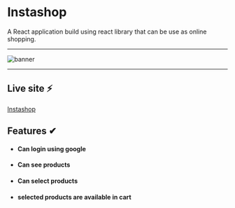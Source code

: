 # Instashop

A React application build using react library that can be use as online shopping.

---

![banner]()

---

## Live site ⚡

[ Instashop ]()

## Features ✔

- #### Can login using google


- #### Can see products


- #### Can select products


- #### selected products are available in cart


##
